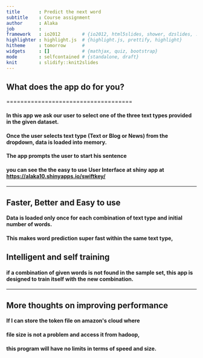 ```yaml
---
title       : Predict the next word
subtitle    : Course assignment
author      : Alaka
job         : 
framework   : io2012        # {io2012, html5slides, shower, dzslides, ...}
highlighter : highlight.js  # {highlight.js, prettify, highlight}
hitheme     : tomorrow      # 
widgets     : []            # {mathjax, quiz, bootstrap}
mode        : selfcontained # {standalone, draft}
knit        : slidify::knit2slides
---
```


## What does the app do for you?
====================================
#### In this app we ask our user to select one of the three text types provided in the given dataset.

#### Once the user selects text type (Text or Blog or News) from the dropdown, data is loaded into memory.


#### The app prompts the user to start his sentence

#### you can see the the easy to use User Interface at shiny app at https://alaka10.shinyapps.io/swiftkey/


---
## Faster, Better and Easy to use 


#### Data is loaded only once for each combination of text type and initial number of words. 

#### This makes word prediction super fast within the same text type, 



## Intelligent and self training 

#### if a combination of given words is not found in the sample set, this app is designed to train itself with the new combination.



---
## More thoughts on improving performance 

#### If I can store the token file on amazon's cloud where 
#### file size is not a problem and access it from  hadoop, 
#### this program will have  no limits in terms of speed and size.







